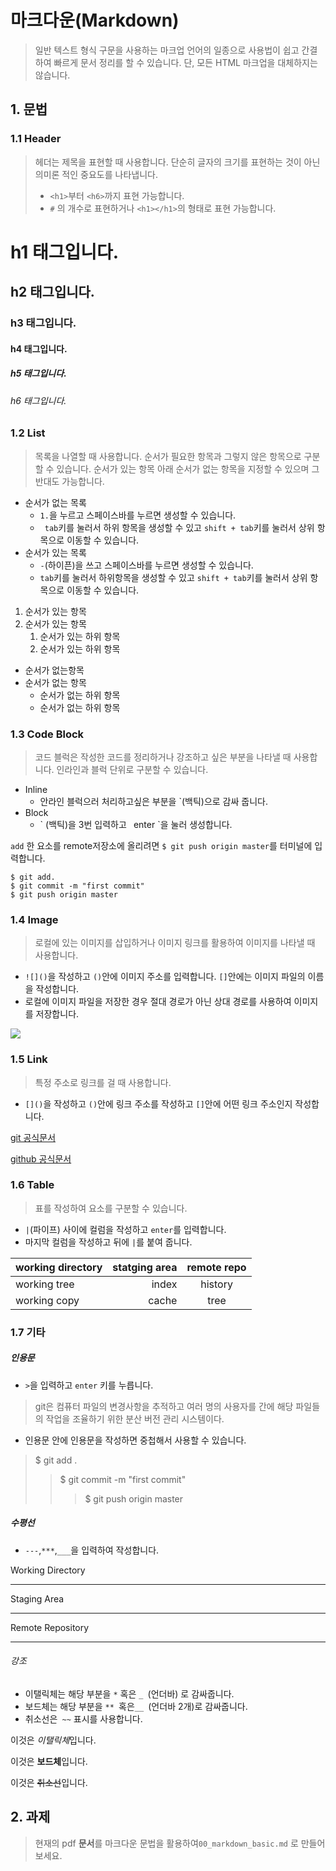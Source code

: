# 마크다운(Markdown)

> 일반 텍스트 형식 구문을 사용하는 마크업 언어의 일종으로 사용법이 쉽고 간결하여 빠르게 문서 정리를 할 수 있습니다. 단, 모든 HTML 마크업을 대체하지는 않습니다. 

## 1. 문법

### 1.1 Header

> 헤더는 제목을 표현할 때 사용합니다. 단순히 글자의 크기를 표현하는 것이 아닌 의미론 적인 중요도를 나타냅니다.
>
> - `<h1>`부터 `<h6>`까지 표현 가능합니다.
> - `#` 의 개수로 표현하거나 `<h1></h1>`의 형태로 표현 가능합니다. 

 

<h1> h1 태그입니다.</h1>

<h2> h2 태그입니다.</h2>

<h3> h3 태그입니다.</h3>

<h4> h4 태그입니다.</h4>

<h5> h5 태그입니다.</h5>

<h6> h6 태그입니다.</h6>



### 1.2 List

> 목록을 나열할 때 사용합니다. 순서가 필요한 항목과 그렇지 않은 항목으로 구분할 수 있습니다. 순서가 있는 항목 아래 순서가 없는 항목을 지정할 수 있으며 그 반대도 가능합니다.

- 순서가 없는 목록
  - `1.`을 누르고 스페이스바를 누르면 생성할 수 있습니다.
  - ` tab`키를 눌러서 하위 항목을 생성할 수 있고 `shift + tab`키를 눌러서 상위 항목으로 이동할 수 있습니다.
- 순서가 있는 목록
  - `-`(하이픈)을 쓰고 스페이스바를 누르면 생성할 수 있습니다.
  - `tab`키를 눌러서 하위항목을 생성할 수 있고 `shift + tab`키를 눌러서 상위 항목으로 이동할 수 있습니다.



1. 순서가 있는 항목
2. 순서가 있는 항목
   1. 순서가 있는 하위 항목
   2. 순서가 있는 하위 항목



- 순서가 없는항목
- 순서가 없는 항목
  - 순서가 없는 하위 항목
  - 순서가 없는 하위 항목



### 1.3 Code Block

> 코드 블럭은 작성한 코드를 정리하거나 강조하고 싶은 부분을 나타낼 때 사용합니다. 인라인과 블럭 단위로 구분할 수 있습니다.

- Inline
  - 안라인 블럭으러 처리하고싶은 부분을 `(백틱)으로 감싸 줍니다.
- Block
  - \` (백틱)을 3번 입력하고   ` `enter `을 눌러 생성합니다.



`add` 한 요소를 remote저장소에 올리려면 `$ git push origin master`를 터미널에 입력합니다.

```shell
$ git add.
$ git commit -m "first commit"
$ git push origin master
```



### 1.4 Image

> 로컬에 있는 이미지를 삽입하거나 이미지 링크를 활용하여 이미지를 나타낼 때 사용합니다.

- `![]()`을 작성하고 `()`안에 이미지 주소를 입력합니다. `[]`안에는 이미지 파일의 이름을 작성합니다.
- 로컬에 이미지 파일을 저장한 경우 절대 경로가 아닌 상대 경로를 사용하여 이미지를 저장합니다.

![](https://img1.daumcdn.net/thumb/R1280x0/?scode=mtistory2&fname=https%3A%2F%2Fblog.kakaocdn.net%2Fdn%2FSFBhJ%2FbtqvyBI6eGX%2FtN0cZvjgFM0iHbP514z4S0%2Fimg.png)



### 1.5 Link

> 특정 주소로 링크를 걸 때 사용합니다.

- `[]()`을 작성하고 `()`안에 링크 주소를 작성하고 `[]`안에 어떤 링크 주소인지 작성합니다.



[git 공식문서](https://git-scm.com/)

[github 공식문서](https://github.com/)



### 1.6 Table

> 표를 작성하여 요소를 구분할 수 있습니다.

- `|`(파이프) 사이에 컬럼을 작성하고 `enter`를 입력합니다.
- 마지막 컬럼을 작성하고 뒤에 `|`를 붙여 줍니다.



|     working directory     | statging area          | remote repo         |
|:--- | ---: | :---: |
| working tree             | index            | history |
| working copy           | cache          | tree|



### 1.7 기타

##### 인용문

- `>`을 입력하고 `enter` 키를 누릅니다.

> git은 컴퓨터 파일의 변경사항을 추적하고 여러 명의 사용자를 간에 해당 파일들의 작업을 조율하기 위한 분산 버전 관리 시스템이다.

- 인용문 안에 인용문을 작성하면 중첩해서 사용할 수 있습니다.

> $ git add .
>
> > $ git commit -m "first commit"
> >
> > > $ git push origin master



##### 수평선

- `---`,`***`,`___`을 입력하여 작성합니다.

Working Directory 

---

Staging Area

***

Remote Repository

___



###### 강조

- 이탤릭체는 해당 부분을 `*` 혹은 `_ `(언더바) 로 감싸줍니다.
- 보드체는 해당 부분을 `** `혹은`__ `(언더바 2개)로 감싸줍니다.
- 취소선은` ~~` 표시를 사용합니다.

이것은 *이탤릭체*입니다. 

이것은 **보드체**입니다. 

이것은 ~~취소선~~입니다.



## 2. 과제

> 현재의 pdf **문서**를 마크다운 문법을 활용하여`00_markdown_basic.md` 로 만들어 보세요.